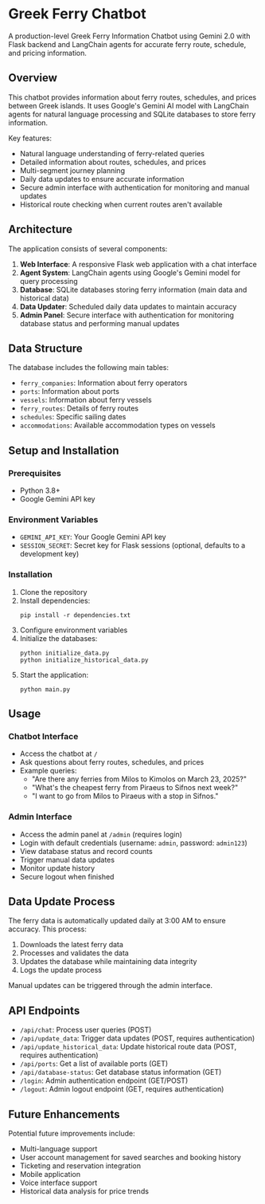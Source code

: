 # Greek Ferry Chatbot

A production-level Greek Ferry Information Chatbot using Gemini 2.0 with Flask backend and LangChain agents for accurate ferry route, schedule, and pricing information.

## Overview

This chatbot provides information about ferry routes, schedules, and prices between Greek islands. It uses Google's Gemini AI model with LangChain agents for natural language processing and SQLite databases to store ferry information.

Key features:
- Natural language understanding of ferry-related queries
- Detailed information about routes, schedules, and prices
- Multi-segment journey planning
- Daily data updates to ensure accurate information
- Secure admin interface with authentication for monitoring and manual updates
- Historical route checking when current routes aren't available

## Architecture

The application consists of several components:

1. **Web Interface**: A responsive Flask web application with a chat interface
2. **Agent System**: LangChain agents using Google's Gemini model for query processing
3. **Database**: SQLite databases storing ferry information (main data and historical data)
4. **Data Updater**: Scheduled daily data updates to maintain accuracy
5. **Admin Panel**: Secure interface with authentication for monitoring database status and performing manual updates

## Data Structure

The database includes the following main tables:
- `ferry_companies`: Information about ferry operators
- `ports`: Information about ports
- `vessels`: Information about ferry vessels
- `ferry_routes`: Details of ferry routes
- `schedules`: Specific sailing dates
- `accommodations`: Available accommodation types on vessels

## Setup and Installation

### Prerequisites
- Python 3.8+
- Google Gemini API key

### Environment Variables
- `GEMINI_API_KEY`: Your Google Gemini API key
- `SESSION_SECRET`: Secret key for Flask sessions (optional, defaults to a development key)

### Installation

1. Clone the repository
2. Install dependencies:
   ```
   pip install -r dependencies.txt
   ```
3. Configure environment variables
4. Initialize the databases:
   ```
   python initialize_data.py
   python initialize_historical_data.py
   ```
5. Start the application:
   ```
   python main.py
   ```

## Usage

### Chatbot Interface
- Access the chatbot at `/`
- Ask questions about ferry routes, schedules, and prices
- Example queries:
  - "Are there any ferries from Milos to Kimolos on March 23, 2025?"
  - "What's the cheapest ferry from Piraeus to Sifnos next week?"
  - "I want to go from Milos to Piraeus with a stop in Sifnos."

### Admin Interface
- Access the admin panel at `/admin` (requires login)
- Login with default credentials (username: `admin`, password: `admin123`)
- View database status and record counts
- Trigger manual data updates
- Monitor update history
- Secure logout when finished

## Data Update Process

The ferry data is automatically updated daily at 3:00 AM to ensure accuracy. This process:
1. Downloads the latest ferry data
2. Processes and validates the data
3. Updates the database while maintaining data integrity
4. Logs the update process

Manual updates can be triggered through the admin interface.

## API Endpoints

- `/api/chat`: Process user queries (POST)
- `/api/update_data`: Trigger data updates (POST, requires authentication)
- `/api/update_historical_data`: Update historical route data (POST, requires authentication)
- `/api/ports`: Get a list of available ports (GET)
- `/api/database-status`: Get database status information (GET)
- `/login`: Admin authentication endpoint (GET/POST)
- `/logout`: Admin logout endpoint (GET, requires authentication)

## Future Enhancements

Potential future improvements include:
- Multi-language support
- User account management for saved searches and booking history
- Ticketing and reservation integration
- Mobile application
- Voice interface support
- Historical data analysis for price trends